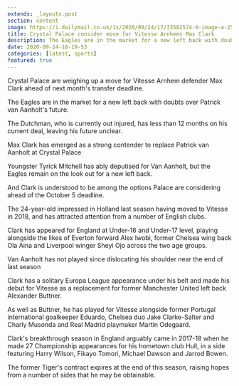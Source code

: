 ```yaml
---
extends: _layouts.post
section: content
image: https://i.dailymail.co.uk/1s/2020/09/24/17/33582574-0-image-a-25_1600965488323.jpg 
title: Crystal Palace consider move for Vitesse Arnhems Max Clark 
description: The Eagles are in the market for a new left back with doubts over Patrick van Aanholts future. The Dutchman, who is currently out injured, has less than 12 months on his current deal. 
date: 2020-09-24-18-19-53 
categories: [latest, sports] 
featured: true 
--- 
```

Crystal Palace are weighing up a move for Vitesse Arnhem defender Max Clark ahead of next month's transfer deadline. 

The Eagles are in the market for a new left back with doubts over Patrick van Aanholt's future. 

The Dutchman, who is currently out injured, has less than 12 months on his current deal, leaving his future unclear.

Max Clark has emerged as a strong contender to replace Patrick van Aanholt at Crystal Palace

Youngster Tyrick Mitchell has ably deputised for Van Aanholt, but the Eagles remain on the look out for a new left back. 

And Clark is understood to be among the options Palace are considering ahead of the October 5 deadline.

The 24-year-old impressed in Holland last season having moved to Vitesse in 2018, and has attracted attention from a number of English clubs.

Clark has appeared for England at Under-16 and Under-17 level, playing alongside the likes of Everton forward Alex Iwobi, former Chelsea wing back Ola Aina and Liverpool winger Sheyi Ojo across the two age groups.  

Van Aanholt has not played since dislocating his shoulder near the end of last season

Clark has a solitary Europa League appearance under his belt and made his debut for Vitesse as a replacement for former Manchester United left back Alexander Buttner. 

As well as Buttner, he has played for Vitesse alongside former Portugal international goalkeeper Eduardo, Chelsea duo Jake Clarke-Salter and Charly Musonda and Real Madrid playmaker Martin Odegaard. 

Clark's breakthrough season in England arguably came in 2017-18 when he made 27 Championship appearances for his hometown club Hull, in a side featuring Harry Wilson, Fikayo Tomori, Michael Dawson and Jarrod Bowen.

The former Tiger's contract expires at the end of this season, raising hopes from a number of sides that he may be obtainable.


